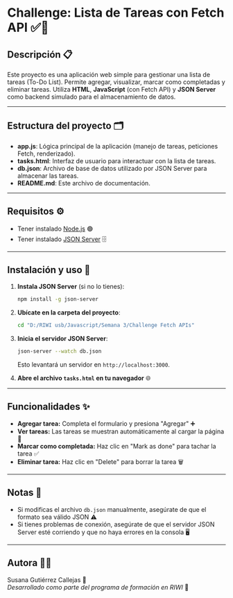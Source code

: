 # Challenge: Lista de Tareas con Fetch API ✅📝

## Descripción 📋

Este proyecto es una aplicación web simple para gestionar una lista de tareas (To-Do List). Permite agregar, visualizar, marcar como completadas y eliminar tareas. Utiliza **HTML**, **JavaScript** (con Fetch API) y **JSON Server** como backend simulado para el almacenamiento de datos.

---

## Estructura del proyecto 🗂️

- **app.js**: Lógica principal de la aplicación (manejo de tareas, peticiones Fetch, renderizado).
- **tasks.html**: Interfaz de usuario para interactuar con la lista de tareas.
- **db.json**: Archivo de base de datos utilizado por JSON Server para almacenar las tareas.
- **README.md**: Este archivo de documentación.

---

## Requisitos ⚙️

- Tener instalado [Node.js](https://nodejs.org/) 🟢
- Tener instalado [JSON Server](https://www.npmjs.com/package/json-server) 🗄️

---

## Instalación y uso 🚀

1. **Instala JSON Server** (si no lo tienes):
   ```bash
   npm install -g json-server
   ```

2. **Ubícate en la carpeta del proyecto**:
   ```bash
   cd "D:/RIWI usb/Javascript/Semana 3/Challenge Fetch APIs"
   ```

3. **Inicia el servidor JSON Server**:
   ```bash
   json-server --watch db.json
   ```
   Esto levantará un servidor en `http://localhost:3000`.

4. **Abre el archivo `tasks.html` en tu navegador** 🌐

---

## Funcionalidades ✨

- **Agregar tarea:** Completa el formulario y presiona "Agregar" ➕
- **Ver tareas:** Las tareas se muestran automáticamente al cargar la página 👀
- **Marcar como completada:** Haz clic en "Mark as done" para tachar la tarea ✅
- **Eliminar tarea:** Haz clic en "Delete" para borrar la tarea 🗑️

---

## Notas 📝

- Si modificas el archivo `db.json` manualmente, asegúrate de que el formato sea válido JSON ⚠️
- Si tienes problemas de conexión, asegúrate de que el servidor JSON Server esté corriendo y que no haya errores en la consola 🖥️

---

## Autora 👩‍💻

Susana Gutiérrez Callejas 🤍    
*Desarrollado como parte del programa de formación en RIWI* 🚀
